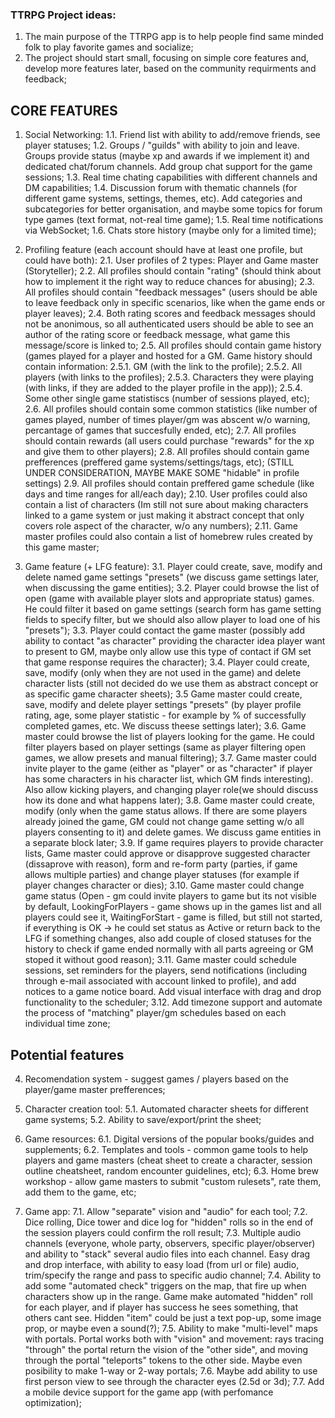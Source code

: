 ### TTRPG Project ideas:
1. The main purpose of the TTRPG app is to help people find same minded folk to play favorite games and socialize;
2. The project should start small, focusing on simple core features and, develop more features later, based on the community requirments and feedback;

## CORE FEATURES
1. Social Networking:
    1.1. Friend list with ability to add/remove friends, see player statuses;
    1.2. Groups / "guilds" with ability to join and leave. Groups provide status (maybe xp and awards if we implement it) and dedicated chat/forum channels. Add group chat support for the game sessions;
    1.3. Real time chating capabilities with different channels and DM capabilities;
    1.4. Discussion forum with thematic channels (for different game systems, settings, themes, etc). Add categories and subcategories for better organisation, and maybe some topics for forum type games (text format, not-real time game);
    1.5. Real time notifications via WebSocket;
    1.6. Chats store history (maybe only for a limited time);

2. Profiling feature (each account should have at least one profile, but could have both):
    2.1. User profiles of 2 types: Player and Game master (Storyteller);
    2.2. All profiles should contain "rating" (should think about how to implement it the right way to reduce chances for abusing);
    2.3. All profiles should contain "feedback messages" (users should be able to leave feedback only in specific scenarios, like when the game ends or player leaves);
    2.4. Both rating scores and feedback messages should not be anonimous, so all authenticated users should be able to see an author of the rating score or feedback message, what game this message/score is linked to;
    2.5. All profiles should contain game history (games played for a player and hosted for a GM. Game history should contain information: 
        2.5.1. GM (with the link to the profile);
        2.5.2. All players (with links to the profiles);
        2.5.3. Characters they were playing (with links, if they are added to the player profile in the app));
        2.5.4. Some other single game statistiscs (number of sessions played, etc);
    2.6. All profiles should contain some common statistics (like number of games played, number of times player/gm was abscent w/o warning, percantage of games that succesfully ended, etc);
    2.7. All profiles should contain rewards (all users could purchase "rewards" for the xp and give them to other players);
    2.8. All profiles should contain game prefferences (preffered game systems/settings/tags, etc);
    (STILL UNDER CONSIDERATION, MAYBE MAKE SOME "hidable" in profile settings)
    2.9. All profiles should contain preffered game schedule (like days and time ranges for all/each day);
    2.10. User profiles could also contain a list of characters (Im still not sure about making characters linked to a game system or just making it abstract concept that only covers role aspect of the character, w/o any numbers);
    2.11. Game master profiles could also contain a list of homebrew rules created by this game master;

3. Game feature (+ LFG feature):
    3.1. Player could create, save, modify and delete named game settings "presets" (we discuss game settings later, when discussing the game entities);
    3.2. Player could browse the list of open (game with available player slots and appropriate status) games. He could filter it based on game settings (search form has game setting fields to specify filter, but we should also allow player to load one of his "presets");
    3.3. Player could contact the game master (possibly add ability to contact "as character" providing the character idea player want to present to GM, maybe only allow use this type of contact if GM set that game response requires the character);
    3.4. Player could create, save, modify (only when they are not used in the game) and delete character lists (still not decided do we use them as abstract concept or as specific game character sheets);
    3.5 Game master could create, save, modify and delete player settings "presets" (by player profile rating, age, some player statistic - for example by % of successfully completed games, etc. We discuss theese settings later);
    3.6. Game master could browse the list of players looking for the game. He could filter players based on player settings (same as player filtering open games, we allow presets and manual filtering);
    3.7. Game master could invite player to the game (either as "player" or as "character" if player has some characters in his character list, which GM finds interesting). Also allow kicking players, and changing player role(we should discuss how its done and what happens later);
    3.8. Game master could create, modify (only when the game status allows. If there are some players already joined the game, GM could not change game setting w/o all players consenting to it) and delete games. We discuss game entities in a separate block later;
    3.9. If game requires players to provide character lists, Game master could approve or disapprove suggested character (dissaprove with reason), form and re-form party (parties, if game allows multiple parties) and change player statuses (for example if player changes character or dies);
    3.10. Game master could change game status (Open - gm could invite players to game but its not visible by default, LookingForPlayers - game shows up in the games list and all players could see it, WaitingForStart - game is filled, but still not started, if everything is OK -> he could set status as Active or return back to the LFG if something changes, also add couple of closed statuses for the history to check if game ended normally with all parts agreeing or GM stoped it without good reason);
    3.11. Game master could schedule sessions, set reminders for the players, send notifications (including through e-mail associated with account linked to profile), and add notices to a game notice board. Add visual interface with drag and drop functionality to the scheduler;
    3.12. Add timezone support and automate the process of "matching" player/gm schedules based on each individual time zone;



## Potential features

4. Recomendation system - suggest games / players based on the player/game master prefferences;

5. Character creation tool:
    5.1. Automated character sheets for different game systems;
    5.2. Ability to save/export/print the sheet;

6. Game resources:
    6.1. Digital versions of the popular books/guides and supplements;
    6.2. Templates and tools - common game tools to help players and game masters (cheat sheet to create a character, session outline cheatsheet, random encounter guidelines, etc);
    6.3. Home brew workshop - allow game masters to submit "custom rulesets", rate them, add them to the game, etc;

7. Game app:
    7.1. Allow "separate" vision and "audio" for each tool;
    7.2. Dice rolling, Dice tower and dice log for "hidden" rolls so in the end of the session players could confirm the roll result;
    7.3. Multiple audio channels (everyone, whole party, observers, specific player/observer) and ability to "stack" several audio files into each channel. Easy drag and drop interface, with ability to easy load (from url or file) audio, trim/specify the range and pass to specific audio channel;
    7.4. Ability to add some "automated check" triggers on the map, that fire up when characters show up in the range. Game make automated "hidden" roll for each player, and if player has success he sees something, that others cant see. Hidden "item" could be just a text pop-up, some image prop, or maybe even a sound(?);
    7.5. Ability to make "multi-level" maps with portals. Portal works both with "vision" and movement: rays tracing "through" the portal return the vision of the "other side", and moving through the portal "teleports" tokens to the other side. Maybe even posibility to make 1-way or 2-way portals;
    7.6. Maybe add ability to use first person view to see through the character eyes (2.5d or 3d);
    7.7. Add a mobile device support for the game app (with perfomance optimization);
